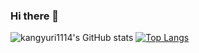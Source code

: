 ### Hi there 👋
![kangyuri1114's GitHub stats](https://github-readme-stats.vercel.app/api?username=kangyuri1114&show_icons=true&theme=dracula&count_private=true)
[![Top Langs](https://github-readme-stats.vercel.app/api/top-langs/?username=kangyuri1114&hide_progress=true)](https://github.com/kangyuri1114/github-readme-stats)
<!--
**kangyuri1114/kangyuri1114** is a ✨ _special_ ✨ repository because its `README.md` (this file) appears on your GitHub profile.
Here are some ideas to get you started:

- 🔭 I’m currently working on ...
- 🌱 I’m currently learning ...
- 👯 I’m looking to collaborate on ...
- 🤔 I’m looking for help with ...
- 💬 Ask me about ...
- 📫 How to reach me: ...
- 😄 Pronouns: ...
- ⚡ Fun fact: ...
-->
